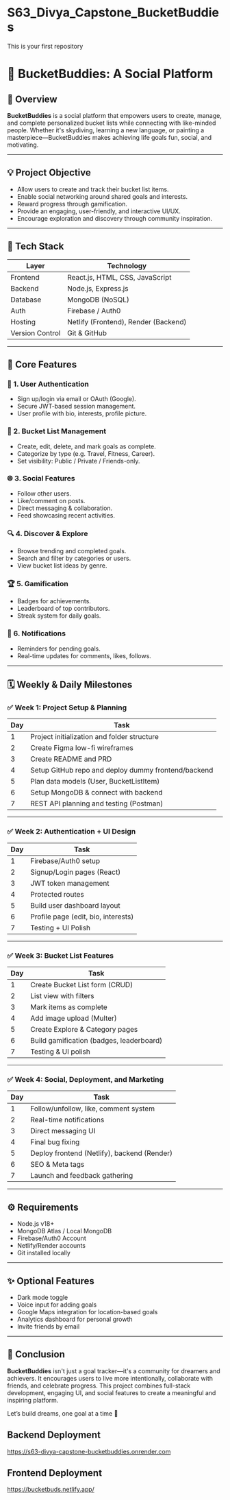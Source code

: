 # S63_Divya_Capstone_BucketBuddies
This is your first repository

# 🎯 BucketBuddies: A Social Platform

## 📌 Overview




**BucketBuddies** is a social platform that empowers users to create, manage, and complete personalized bucket lists while connecting with like-minded people. Whether it's skydiving, learning a new language, or painting a masterpiece—BucketBuddies makes achieving life goals fun, social, and motivating.

---

## 💡 Project Objective

- Allow users to create and track their bucket list items.
- Enable social networking around shared goals and interests.
- Reward progress through gamification.
- Provide an engaging, user-friendly, and interactive UI/UX.
- Encourage exploration and discovery through community inspiration.

---

## 🧰 Tech Stack

| Layer       | Technology            |
|------------|------------------------|
| Frontend   | React.js, HTML, CSS, JavaScript |
| Backend    | Node.js, Express.js     |
| Database   | MongoDB (NoSQL)         |
| Auth       | Firebase / Auth0        |
| Hosting    | Netlify (Frontend), Render (Backend) |
| Version Control | Git & GitHub        |

---

## 🚀 Core Features

### 👤 1. User Authentication
- Sign up/login via email or OAuth (Google).
- Secure JWT-based session management.
- User profile with bio, interests, profile picture.

### 📝 2. Bucket List Management
- Create, edit, delete, and mark goals as complete.
- Categorize by type (e.g. Travel, Fitness, Career).
- Set visibility: Public / Private / Friends-only.

### 🌐 3. Social Features
- Follow other users.
- Like/comment on posts.
- Direct messaging & collaboration.
- Feed showcasing recent activities.

### 🔍 4. Discover & Explore
- Browse trending and completed goals.
- Search and filter by categories or users.
- View bucket list ideas by genre.

### 🏆 5. Gamification
- Badges for achievements.
- Leaderboard of top contributors.
- Streak system for daily goals.

### 🔔 6. Notifications
- Reminders for pending goals.
- Real-time updates for comments, likes, follows.

---

## 🗓️ Weekly & Daily Milestones

### ✅ Week 1: Project Setup & Planning
| Day | Task |
|-----|------|
| 1   | Project initialization and folder structure |
| 2   | Create Figma low-fi wireframes |
| 3   | Create README and PRD |
| 4   | Setup GitHub repo and deploy dummy frontend/backend |
| 5   | Plan data models (User, BucketListItem) |
| 6   | Setup MongoDB & connect with backend |
| 7   | REST API planning and testing (Postman) |

---

### ✅ Week 2: Authentication + UI Design
| Day | Task |
|-----|------|
| 1   | Firebase/Auth0 setup |
| 2   | Signup/Login pages (React) |
| 3   | JWT token management |
| 4   | Protected routes |
| 5   | Build user dashboard layout |
| 6   | Profile page (edit, bio, interests) |
| 7   | Testing + UI Polish |

---

### ✅ Week 3: Bucket List Features
| Day | Task |
|-----|------|
| 1   | Create Bucket List form (CRUD) |
| 2   | List view with filters |
| 3   | Mark items as complete |
| 4   | Add image upload (Multer) |
| 5   | Create Explore & Category pages |
| 6   | Build gamification (badges, leaderboard) |
| 7   | Testing & UI polish |

---

### ✅ Week 4: Social, Deployment, and Marketing
| Day | Task |
|-----|------|
| 1   | Follow/unfollow, like, comment system |
| 2   | Real-time notifications |
| 3   | Direct messaging UI |
| 4   | Final bug fixing |
| 5   | Deploy frontend (Netlify), backend (Render) |
| 6   | SEO & Meta tags |
| 7   | Launch and feedback gathering |

---

## ⚙️ Requirements

- Node.js v18+
- MongoDB Atlas / Local MongoDB
- Firebase/Auth0 Account
- Netlify/Render accounts
- Git installed locally

---

## ✨ Optional Features

- Dark mode toggle  
- Voice input for adding goals  
- Google Maps integration for location-based goals  
- Analytics dashboard for personal growth  
- Invite friends by email

---

## 🎉 Conclusion

**BucketBuddies** isn't just a goal tracker—it's a community for dreamers and achievers. It encourages users to live more intentionally, collaborate with friends, and celebrate progress. This project combines full-stack development, engaging UI, and social features to create a meaningful and inspiring platform.

Let’s build dreams, one goal at a time 🚀

## Backend Deployment ##
https://s63-divya-capstone-bucketbuddies.onrender.com

## Frontend Deployment ##
https://bucketbuds.netlify.app/